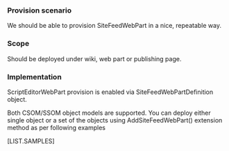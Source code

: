 

### Provision scenario
We should be able to provision SiteFeedWebPart in a nice, repeatable way.

### Scope
Should be deployed under wiki, web part or publishing page.

### Implementation
ScriptEditorWebPart provision is enabled via SiteFeedWebPartDefinition object.

Both CSOM/SSOM object models are supported. 
You can deploy either single object or a set of the objects using AddSiteFeedWebPart() extension method as per following examples

[LIST.SAMPLES]